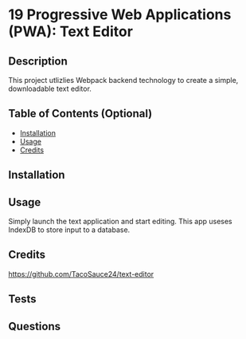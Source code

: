 # 19 Progressive Web Applications (PWA): Text Editor

## Description

This project utlizlies Webpack backend technology to create a simple, downloadable text editor. 

## Table of Contents (Optional)

- [Installation](#installation)
- [Usage](#usage)
- [Credits](#credits)


## Installation



## Usage

Simply launch the text application and start editing. This app useses IndexDB to store input to a database. 

## Credits
https://github.com/TacoSauce24/text-editor


## Tests



## Questions